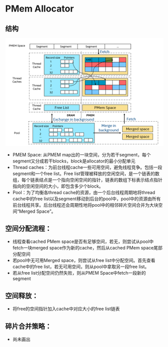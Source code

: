 

# PMem Allocator

## 结构

![structure](./figs/pmem_allocator.png)

- PMEM Space: 从PMEM map出的一块空间，分为若干segment，每个segment又分成若干blocks，block是allocator的最小分配单元
- Thread caches：为前台线程cache一些可用空间，避免线程竞争。包括一段segment和一个free list。Free list管理被释放的空闲空间，是一个链表的数组，每个链表结点是一个指向空闲空间的指针，链表的数组下标表示结点指针指向的空闲空间的大小，即包含多少个block。
- Pool：为了均衡各thread cache的资源，由一个后台线程周期地将thread cache中的free list以及segment移动到后台的pool中，pool中的资源由所有前台线程共享。后台线程还会周期性地将pool中的相邻碎片空间合并为大块空间“Merged Space”。

## 空间分配流程：
- 线程查看cached PMem space是否有足够空间，若无，则尝试从pool中fetch一块merged space作为新的cache，然后从cached PMem space尾部分配空间
- 若pool中无可用Merged space，则尝试从free list中分配空间。首先查看cache中的free list，若无可用空间，则从pool中拿取另一段free list。
- 若从free list分配空间仍然失败，则从PMEM Space中fetch一段新的segment

## 空间释放：
- 将free的空间指针加入cache中对应大小的free list链表
	
## 碎片合并策略：
- 尚未画出